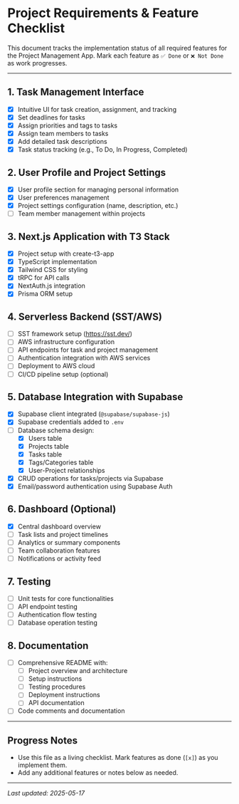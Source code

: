 # Project Requirements & Feature Checklist

This document tracks the implementation status of all required features for the Project Management App. Mark each feature as `✅ Done` or `❌ Not Done` as work progresses.

---

## 1. Task Management Interface
- [x] Intuitive UI for task creation, assignment, and tracking
- [x] Set deadlines for tasks
- [x] Assign priorities and tags to tasks
- [x] Assign team members to tasks
- [x] Add detailed task descriptions
- [x] Task status tracking (e.g., To Do, In Progress, Completed)

## 2. User Profile and Project Settings
- [x] User profile section for managing personal information
- [x] User preferences management
- [x] Project settings configuration (name, description, etc.)
- [ ] Team member management within projects

## 3. Next.js Application with T3 Stack
- [x] Project setup with create-t3-app
- [x] TypeScript implementation
- [x] Tailwind CSS for styling
- [x] tRPC for API calls
- [x] NextAuth.js integration
- [x] Prisma ORM setup

## 4. Serverless Backend (SST/AWS)
- [ ] SST framework setup (https://sst.dev/)
- [ ] AWS infrastructure configuration
- [ ] API endpoints for task and project management
- [ ] Authentication integration with AWS services
- [ ] Deployment to AWS cloud
- [ ] CI/CD pipeline setup (optional)

## 5. Database Integration with Supabase
- [x] Supabase client integrated (`@supabase/supabase-js`)
- [x] Supabase credentials added to `.env`
- [ ] Database schema design:
  - [x] Users table
  - [x] Projects table
  - [x] Tasks table
  - [x] Tags/Categories table
  - [x] User-Project relationships
- [x] CRUD operations for tasks/projects via Supabase
- [x] Email/password authentication using Supabase Auth

## 6. Dashboard (Optional)
- [x] Central dashboard overview
- [ ] Task lists and project timelines
- [ ] Analytics or summary components
- [ ] Team collaboration features
- [ ] Notifications or activity feed

## 7. Testing
- [ ] Unit tests for core functionalities
- [ ] API endpoint testing
- [ ] Authentication flow testing
- [ ] Database operation testing

## 8. Documentation
- [ ] Comprehensive README with:
  - [ ] Project overview and architecture
  - [ ] Setup instructions
  - [ ] Testing procedures
  - [ ] Deployment instructions
  - [ ] API documentation
- [ ] Code comments and documentation

---

## Progress Notes
- Use this file as a living checklist. Mark features as done (`[x]`) as you implement them.
- Add any additional features or notes below as needed.

---

*Last updated: 2025-05-17*
